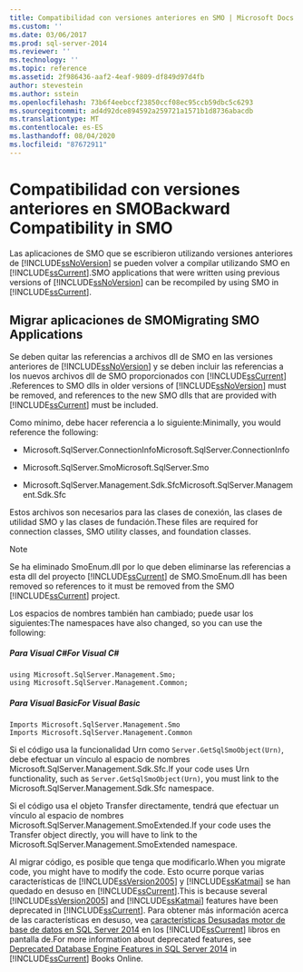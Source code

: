 ```yaml
---
title: Compatibilidad con versiones anteriores en SMO | Microsoft Docs
ms.custom: ''
ms.date: 03/06/2017
ms.prod: sql-server-2014
ms.reviewer: ''
ms.technology: ''
ms.topic: reference
ms.assetid: 2f986436-aaf2-4eaf-9809-df849d97d4fb
author: stevestein
ms.author: sstein
ms.openlocfilehash: 73b6f4eebccf23850ccf08ec95ccb59dbc5c6293
ms.sourcegitcommit: ad4d92dce894592a259721a1571b1d8736abacdb
ms.translationtype: MT
ms.contentlocale: es-ES
ms.lasthandoff: 08/04/2020
ms.locfileid: "87672911"
---
```

# <a name="backward-compatibility-in-smo"></a><span data-ttu-id="ff3b2-102">Compatibilidad con versiones anteriores en SMO</span><span class="sxs-lookup"><span data-stu-id="ff3b2-102">Backward Compatibility in SMO</span></span>
  <span data-ttu-id="ff3b2-103">Las aplicaciones de SMO que se escribieron utilizando versiones anteriores de [!INCLUDE[ssNoVersion](../../includes/ssnoversion-md.md)] se pueden volver a compilar utilizando SMO en [!INCLUDE[ssCurrent](../../includes/sscurrent-md.md)].</span><span class="sxs-lookup"><span data-stu-id="ff3b2-103">SMO applications that were written using previous versions of [!INCLUDE[ssNoVersion](../../includes/ssnoversion-md.md)] can be recompiled by using SMO in [!INCLUDE[ssCurrent](../../includes/sscurrent-md.md)].</span></span>  
  
## <a name="migrating-smo-applications"></a><span data-ttu-id="ff3b2-104">Migrar aplicaciones de SMO</span><span class="sxs-lookup"><span data-stu-id="ff3b2-104">Migrating SMO Applications</span></span>  
 <span data-ttu-id="ff3b2-105">Se deben quitar las referencias a archivos dll de SMO en las versiones anteriores de [!INCLUDE[ssNoVersion](../../includes/ssnoversion-md.md)] y se deben incluir las referencias a los nuevos archivos dll de SMO proporcionados con [!INCLUDE[ssCurrent](../../includes/sscurrent-md.md)] .</span><span class="sxs-lookup"><span data-stu-id="ff3b2-105">References to SMO dlls in older versions of [!INCLUDE[ssNoVersion](../../includes/ssnoversion-md.md)] must be removed, and references to the new SMO dlls that are provided with [!INCLUDE[ssCurrent](../../includes/sscurrent-md.md)] must be included.</span></span>  
  
 <span data-ttu-id="ff3b2-106">Como mínimo, debe hacer referencia a lo siguiente:</span><span class="sxs-lookup"><span data-stu-id="ff3b2-106">Minimally, you would reference the following:</span></span>  
  
-   <span data-ttu-id="ff3b2-107">Microsoft.SqlServer.ConnectionInfo</span><span class="sxs-lookup"><span data-stu-id="ff3b2-107">Microsoft.SqlServer.ConnectionInfo</span></span>  
  
-   <span data-ttu-id="ff3b2-108">Microsoft.SqlServer.Smo</span><span class="sxs-lookup"><span data-stu-id="ff3b2-108">Microsoft.SqlServer.Smo</span></span>  
  
-   <span data-ttu-id="ff3b2-109">Microsoft.SqlServer.Management.Sdk.Sfc</span><span class="sxs-lookup"><span data-stu-id="ff3b2-109">Microsoft.SqlServer.Management.Sdk.Sfc</span></span>  
  
 <span data-ttu-id="ff3b2-110">Estos archivos son necesarios para las clases de conexión, las clases de utilidad SMO y las clases de fundación.</span><span class="sxs-lookup"><span data-stu-id="ff3b2-110">These files are required for connection classes, SMO utility classes, and foundation classes.</span></span>  
  
> [!NOTE]  
>  <span data-ttu-id="ff3b2-111">Se ha eliminado SmoEnum.dll por lo que deben eliminarse las referencias a esta dll del proyecto [!INCLUDE[ssCurrent](../../includes/sscurrent-md.md)] de SMO.</span><span class="sxs-lookup"><span data-stu-id="ff3b2-111">SmoEnum.dll has been removed so references to it must be removed from the SMO [!INCLUDE[ssCurrent](../../includes/sscurrent-md.md)] project.</span></span>  
  
 <span data-ttu-id="ff3b2-112">Los espacios de nombres también han cambiado; puede usar los siguientes:</span><span class="sxs-lookup"><span data-stu-id="ff3b2-112">The namespaces have also changed, so you can use the following:</span></span>  
  
##### <a name="for-visual-c"></a><span data-ttu-id="ff3b2-113">Para Visual C#</span><span class="sxs-lookup"><span data-stu-id="ff3b2-113">For Visual C#</span></span>  
  
```  
using Microsoft.SqlServer.Management.Smo;  
using Microsoft.SqlServer.Management.Common;  
```  
  
##### <a name="for-visual-basic"></a><span data-ttu-id="ff3b2-114">Para Visual Basic</span><span class="sxs-lookup"><span data-stu-id="ff3b2-114">For Visual Basic</span></span>  
  
```  
Imports Microsoft.SqlServer.Management.Smo  
Imports Microsoft.SqlServer.Management.Common  
```  
  
 <span data-ttu-id="ff3b2-115">Si el código usa la funcionalidad Urn como `Server.GetSqlSmoObject(Urn)`, debe efectuar un vínculo al espacio de nombres Microsoft.SqlServer.Management.Sdk.Sfc.</span><span class="sxs-lookup"><span data-stu-id="ff3b2-115">If your code uses Urn functionality, such as `Server.GetSqlSmoObject(Urn)`, you must link to the Microsoft.SqlServer.Management.Sdk.Sfc namespace.</span></span>  
  
 <span data-ttu-id="ff3b2-116">Si el código usa el objeto Transfer directamente, tendrá que efectuar un vínculo al espacio de nombres Microsoft.SqlServer.Management.SmoExtended.</span><span class="sxs-lookup"><span data-stu-id="ff3b2-116">If your code uses the Transfer object directly, you will have to link to the Microsoft.SqlServer.Management.SmoExtended namespace.</span></span>  
  
 <span data-ttu-id="ff3b2-117">Al migrar código, es posible que tenga que modificarlo.</span><span class="sxs-lookup"><span data-stu-id="ff3b2-117">When you migrate code, you might have to modify the code.</span></span> <span data-ttu-id="ff3b2-118">Esto ocurre porque varias características de [!INCLUDE[ssVersion2005](../../includes/ssversion2005-md.md)] y [!INCLUDE[ssKatmai](../../includes/sskatmai-md.md)] se han quedado en desuso en [!INCLUDE[ssCurrent](../../includes/sscurrent-md.md)].</span><span class="sxs-lookup"><span data-stu-id="ff3b2-118">This is because several [!INCLUDE[ssVersion2005](../../includes/ssversion2005-md.md)] and [!INCLUDE[ssKatmai](../../includes/sskatmai-md.md)] features have been deprecated in [!INCLUDE[ssCurrent](../../includes/sscurrent-md.md)].</span></span> <span data-ttu-id="ff3b2-119">Para obtener más información acerca de las características en desuso, vea [características Desusadas motor de base de datos en SQL Server 2014](../../database-engine/deprecated-database-engine-features-in-sql-server-2016.md) en los [!INCLUDE[ssCurrent](../../includes/sscurrent-md.md)] libros en pantalla de.</span><span class="sxs-lookup"><span data-stu-id="ff3b2-119">For more information about deprecated features, see [Deprecated Database Engine Features in SQL Server 2014](../../database-engine/deprecated-database-engine-features-in-sql-server-2016.md) in [!INCLUDE[ssCurrent](../../includes/sscurrent-md.md)] Books Online.</span></span>  
  
  
